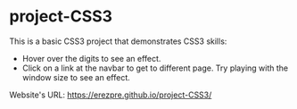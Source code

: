# project-CSS3

This is a basic CSS3 project that demonstrates CSS3 skills:
- Hover over the digits to see an effect.
- Click on a link at the navbar to get to different page.
Try playing with the window size to see an effect.

Website's URL: https://erezpre.github.io/project-CSS3/
